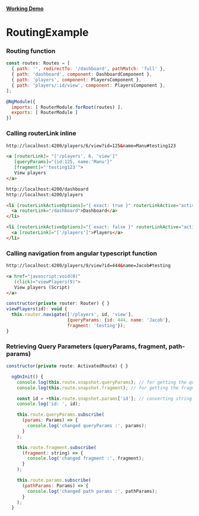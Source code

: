 [**Working Demo**](https://stackblitz.com/edit/github-routing-example)

# RoutingExample


### Routing function
```javascript
const routes: Routes = [
  { path: '', redirectTo: '/dashboard', pathMatch: 'full' },
  { path: 'dashboard', component: DashboardComponent },
  { path: 'players', component: PlayersComponent },
  { path: 'players/:id/view', component: PlayersComponent },
];

@NgModule({
  imports: [ RouterModule.forRoot(routes) ],
  exports: [ RouterModule ]
})
```

### Calling routerLink inline
```html
http://localhost:4200/players/6/view?id=125&name=Manu#testing123
```
```html
<a [routerLink]= "['/players', 6, 'view']" 
   [queryParams]="{id:125, name:'Manu'}" 
   [fragment]="'testing123'">
   View players
</a>
```
```html
http://localhost:4200/dashboard
http://localhost:4200/players
```

```html
<li [routerLinkActiveOptions]="{ exact: true }" routerLinkActive="active">
  <a routerLink="/dashboard">Dashboard</a>
</li>

<li [routerLinkActiveOptions]="{ exact: false }" routerLinkActive="active">
  <a [routerLink]="['/players']">Players</a>
</li>
```

### Calling navigation from angular typescript function
```html
http://localhost:4200/players/9/view?id=444&name=Jacob#testing
```
```html
<a href="javascript:void(0)" 
   (click)="viewPlayers(9)">
   View players (Script)
</a>
```
```javascript
constructor(private router: Router) { }
viewPlayers(id): void {
  this.router.navigate(['/players', id, 'view'], 
                       {queryParams: {id: 444, name: 'Jacob'}, 
                       fragment: 'testing'});
}
```


### Retrieving Query Parameters (queryParams, fragment, path-params)

```javascript
constructor(private route: ActivatedRoute) { }

  ngOnInit() {
    console.log(this.route.snapshot.queryParams); // for getting the queryParams values
    console.log(this.route.snapshot.fragment); // for getting the fragment values

    const id = +this.route.snapshot.params['id']; // converting string to number
    console.log('id: ', id);

    this.route.queryParams.subscribe(
      (params: Params) => {
        console.log('changed queryParams :', params);
      }
    );

    this.route.fragment.subscribe(
      (fragment: string) => {
        console.log('changed fragment :', fragment);
      }
    );

    this.route.params.subscribe(
      (pathParams: Params) => {
        console.log('changed path params :', pathParams);
      }
    );
  }
```
